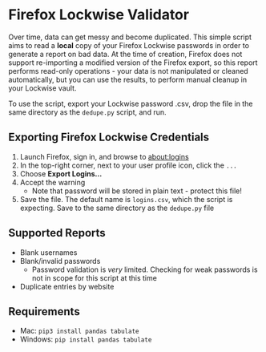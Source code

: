 # Firefox Lockwise Validator

Over time, data can get messy and become duplicated. This simple script aims to read a **local** copy of your Firefox Lockwise passwords in order to generate a report on bad data. At the time of creation, Firefox does not support re-importing a modified version of the Firefox export, so this report performs read-only operations - your data is not manipulated or cleaned automatically, but you can use the results, to perform manual cleanup in your Lockwise vault.

To use the script, export your Lockwise password .csv, drop the file in the same directory as the `dedupe.py` script, and run.
  
## Exporting Firefox Lockwise Credentials

1. Launch Firefox, sign in, and browse to [about:logins](about:logins)
2. In the top-right corner, next to your user profile icon, click the `...`
3. Choose **Export Logins...**
4. Accept the warning
   * Note that password will be stored in plain text - protect this file!
5. Save the file. The default name is `logins.csv`, which the script is expecting. Save to the same directory as the `dedupe.py` file

## Supported Reports

* Blank usernames
* Blank/invalid passwords
	* Password validation is *very* limited. Checking for weak passwords is not in scope for this script at this time
* Duplicate entries by website

## Requirements

* Mac: `pip3 install pandas tabulate`
* Windows: `pip install pandas tabulate`